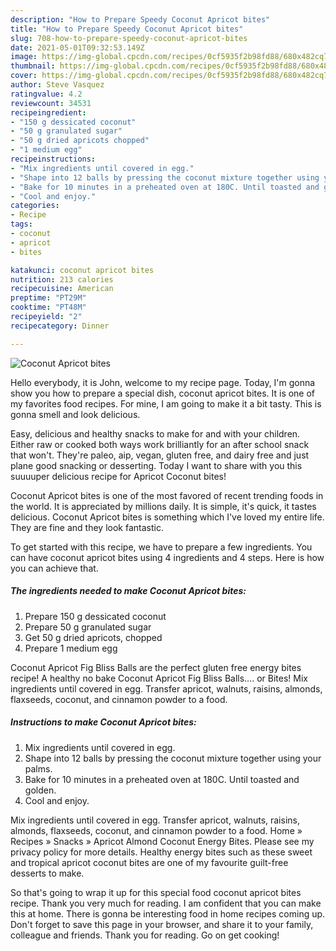 ```yaml
---
description: "How to Prepare Speedy Coconut Apricot bites"
title: "How to Prepare Speedy Coconut Apricot bites"
slug: 708-how-to-prepare-speedy-coconut-apricot-bites
date: 2021-05-01T09:32:53.149Z
image: https://img-global.cpcdn.com/recipes/0cf5935f2b98fd88/680x482cq70/coconut-apricot-bites-recipe-main-photo.jpg
thumbnail: https://img-global.cpcdn.com/recipes/0cf5935f2b98fd88/680x482cq70/coconut-apricot-bites-recipe-main-photo.jpg
cover: https://img-global.cpcdn.com/recipes/0cf5935f2b98fd88/680x482cq70/coconut-apricot-bites-recipe-main-photo.jpg
author: Steve Vasquez
ratingvalue: 4.2
reviewcount: 34531
recipeingredient:
- "150 g dessicated coconut"
- "50 g granulated sugar"
- "50 g dried apricots chopped"
- "1 medium egg"
recipeinstructions:
- "Mix ingredients until covered in egg."
- "Shape into 12 balls by pressing the coconut mixture together using your palms."
- "Bake for 10 minutes in a preheated oven at 180C. Until toasted and golden."
- "Cool and enjoy."
categories:
- Recipe
tags:
- coconut
- apricot
- bites

katakunci: coconut apricot bites 
nutrition: 213 calories
recipecuisine: American
preptime: "PT29M"
cooktime: "PT48M"
recipeyield: "2"
recipecategory: Dinner

---
```



![Coconut Apricot bites](https://img-global.cpcdn.com/recipes/0cf5935f2b98fd88/680x482cq70/coconut-apricot-bites-recipe-main-photo.jpg)

Hello everybody, it is John, welcome to my recipe page. Today, I'm gonna show you how to prepare a special dish, coconut apricot bites. It is one of my favorites food recipes. For mine, I am going to make it a bit tasty. This is gonna smell and look delicious.

Easy, delicious and healthy snacks to make for and with your children. Either raw or cooked both ways work brilliantly for an after school snack that won&#39;t. They&#39;re paleo, aip, vegan, gluten free, and dairy free and just plane good snacking or desserting. Today I want to share with you this suuuuper delicious recipe for Apricot Coconut bites!

Coconut Apricot bites is one of the most favored of recent trending foods in the world. It is appreciated by millions daily. It is simple, it's quick, it tastes delicious. Coconut Apricot bites is something which I've loved my entire life. They are fine and they look fantastic.


To get started with this recipe, we have to prepare a few ingredients. You can have coconut apricot bites using 4 ingredients and 4 steps. Here is how you can achieve that.

<!--inarticleads1-->

##### The ingredients needed to make Coconut Apricot bites:

1. Prepare 150 g dessicated coconut
1. Prepare 50 g granulated sugar
1. Get 50 g dried apricots, chopped
1. Prepare 1 medium egg


Coconut Apricot Fig Bliss Balls are the perfect gluten free energy bites recipe! A healthy no bake Coconut Apricot Fig Bliss Balls…. or Bites! Mix ingredients until covered in egg. Transfer apricot, walnuts, raisins, almonds, flaxseeds, coconut, and cinnamon powder to a food. 

<!--inarticleads2-->

##### Instructions to make Coconut Apricot bites:

1. Mix ingredients until covered in egg.
1. Shape into 12 balls by pressing the coconut mixture together using your palms.
1. Bake for 10 minutes in a preheated oven at 180C. Until toasted and golden.
1. Cool and enjoy.


Mix ingredients until covered in egg. Transfer apricot, walnuts, raisins, almonds, flaxseeds, coconut, and cinnamon powder to a food. Home » Recipes » Snacks » Apricot Almond Coconut Energy Bites. Please see my privacy policy for more details. Healthy energy bites such as these sweet and tropical apricot coconut bites are one of my favourite guilt-free desserts to make. 

So that's going to wrap it up for this special food coconut apricot bites recipe. Thank you very much for reading. I am confident that you can make this at home. There is gonna be interesting food in home recipes coming up. Don't forget to save this page in your browser, and share it to your family, colleague and friends. Thank you for reading. Go on get cooking!
